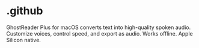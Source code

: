# .github
GhostReader Plus for macOS converts text into high-quality spoken audio. Customize voices, control speed, and export as audio. Works offline. Apple Silicon native.
